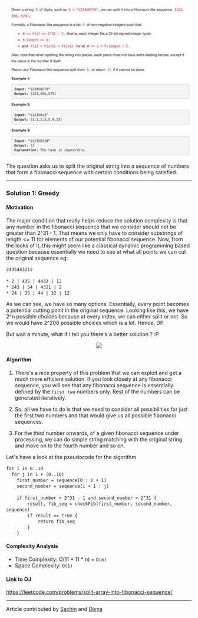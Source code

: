 <p align="center">
<img src="../../Images/Fibonacci-Sequence.png" width="600">
</p>

The question asks us to split the original string into a sequence of numbers that form a fibonacci sequence with certain conditions being satisfied.

---
### Solution 1: Greedy

#### Motivation

The major condition that really helps reduce the solution complexity is that any number in the fibonacci sequence that we consider should not be greater than 2^31 - 1. That means we only have to consider substrings of length <= 11 for elements of our potential fibonacci sequence. Now, from the looks of it, this might seem like a classical dynamic programming based question because essentially we need to see at what all points we can cut the original sequence eg:

```
2435443212

* 2 | 435 | 4432 | 12
* 243 | 54 | 4321 | 2
* 24 | 35 | 44 | 32 | 12
```

As we can see, we have so many options. Essentially, every point becomes a potential cutting point in the original sequence. Looking like this, we have 2^n possible choices because at every index, we can either split or not. So we would have 2^200 possible choices which is a lot. Hence, DP.

But wait a minute, what if I tell you there's a better solution ? :P

<p align="center">
<img src="https://vignette.wikia.nocookie.net/adventuretimewithfinnandjake/images/6/66/Really_a_pony_version_of_a_meme_some_bronies_really_2fb4eedd3de7d2f02ac5b5b683891f6d.jpg/revision/latest?cb=20121113202035" width="400">
</p>

#### Algorithm

1. There's a nice property of this problem that we can exploit and get a much more efficient solution. If you look closely at any fibonacci sequence, you will see that any fibonacci sequence is essentially defined by the `first two` numbers only. Rest of the numbers can be generated iteratively.

2. So, all we have to do is that we need to consider all possibilities for just the first two numbers and that would give us all possible fibonacci sequences. 

3. For the third number onwards, of a given fibonacci sequence under processing, we can do simple string matching with the original string and move on to the fourth number and so on. 

Let's have a look at the pseudocode for the algorithm

```
for i in 0..10
  for j in i + (0..10)
    first_number = sequence[0 : i + 1]
    second_number = sequence[i + 1 : j]

    if first_number < 2^31 - 1 and second_number < 2^31 {
        result, fib_seq = checkFib(first_number, second_number, sequence)
        if result == True {
            return fib_seq
        }
    }
```

#### Complexity Analysis

* Time Complexity: O(11 \* 11 \* n) = `O(n)`
* Space Complexity: `O(1)`

#### Link to OJ

https://leetcode.com/problems/split-array-into-fibonacci-sequence/

---
Article contributed by [Sachin](https://github.com/edorado93) and [Divya](https://github.com/DivyaGodayal)

